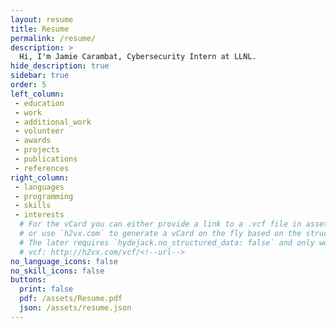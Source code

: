 ```yaml
---
layout: resume
title: Resume
permalink: /resume/
description: >
  Hi, I'm Jamie Carambat, Cybersecurity Intern at LLNL.
hide_description: true
sidebar: true
order: 5
left_column:
 - education
 - work
 - additional_work
 - volunteer
 - awards
 - projects
 - publications
 - references
right_column:
 - languages
 - programming
 - skills
 - interests
  # For the vCard you can either provide a link to a .vcf file in assets (see `pdf` above),
  # or use `h2vx.com` to generate a vCard on the fly based on the structured data of the resume page.
  # The later requires `hydejack.no_structured_data: false` and only works once the site is deployed to a public URL.
  # vcf: http://h2vx.com/vcf/<!--url-->
no_language_icons: false
no_skill_icons: false
buttons:
  print: false
  pdf: /assets/Resume.pdf
  json: /assets/resume.json
---
```

